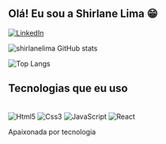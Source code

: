 ## Olá! Eu sou a Shirlane Lima 😁

[![LinkedIn](https://img.shields.io/badge/LinkedIn-0077B5?style=for-the-badge&logo=linkedin&logoColor=white)](https://www.linkedin.com/in/shirlane-lima)


![shirlanelima GitHub stats](https://github-readme-stats.vercel.app/api?username=shirlanelima&show_icons=true&theme=radical)

![Top Langs](https://github-readme-stats.vercel.app/api/top-langs/?username=shirlanelima&layout=compact)

## Tecnologias que eu uso

<div style="display: inline_block"><br/>
<img align="center" alt="Html5" src="https://img.shields.io/badge/HTML-239120?style=for-the-badge&logo=html5&logoColor=white"/>
<img align="center" alt="Css3" src="https://img.shields.io/badge/CSS-239120?&style=for-the-badge&logo=css3&logoColor=white"/>
<img align="center" alt="JavaScript" src="https://img.shields.io/badge/JavaScript-F7DF1E?style=for-the-badge&logo=javascript&logoColor=black"/>
<img align="center" alt="React" src="https://img.shields.io/badge/React-20232A?style=for-the-badge&logo=react&logoColor=61DAFB"/> 
 
Apaixonada por tecnologia

